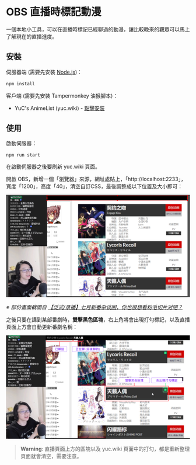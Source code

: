 # OBS 直播時標記動漫

一個本地小工具，可以在直播時標記已經聊過的動漫，讓比較晚來的觀眾可以馬上了解現在的直播進度。

## 安裝

伺服器端 (需要先安裝 [Node.js](https://nodejs.org/))：

```bash
npm install
```

客戶端 (需要先安裝 Tampermonkey 油猴腳本)：

* YuC's AnimeList (yuc.wiki) - [點擊安裝](https://raw.githubusercontent.com/wang48372162/obs-animes-markup/main/clients/yuc_wiki.user.js)

## 使用

啟動伺服器：

```
npm run start
```

在啟動伺服器之後要刷新 yuc.wiki 頁面。

開啟 OBS，新增一個「瀏覽器」來源，網址處貼上，「http://localhost:2233」，寬度「1200」，高度「40」，清空自訂CSS，最後調整成以下位置及大小即可：

![](screens/screenshot_01.jpg)

*※ 部份畫面截圖自 [【泛式/录播】七月新番杂谈回，你也很想看粉毛切片对吧？](https://www.bilibili.com/video/BV1nZ4y1Y7VH)*

之後只要在講到某部番劇時，**雙擊黑色區塊**，右上角將會出現打勾標記，以及直播頁面上方會自動更新番劇名稱：

![](screens/screenshot_02.jpg)

> **Warning**: 直播頁面上方的區塊以及 yuc.wiki 頁面中的打勾，都是重新整理頁面就會清空，需要注意。
